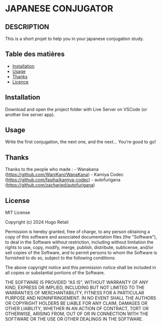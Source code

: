 # JAPANESE CONJUGATOR

## DESCRIPTION

This is a short projet to help you in your japanese conjugation study.

## Table des matières
- [Installation](#installation)
- [Usage](#usage)
- [Thanks](#thanks)
- [Licence](#licence)

## Installation

Download and open the project folder with Live Server on VSCode (or another live server app).

## Usage

Write the first conjugation, the next one, and the next...
You're good to go!

## Thanks

Thanks to the people who made :
    - Wanakana (https://github.com/WaniKani/WanaKana)
    - Kamiya Codec (https://github.com/fasiha/kamiya-codec)
    - autofurigana (https://github.com/zacharied/autofurigana)

## License

MIT License

Copyright (c) 2024 Hugo Retail

Permission is hereby granted, free of charge, to any person obtaining a copy
of this software and associated documentation files (the "Software"), to deal
in the Software without restriction, including without limitation the rights
to use, copy, modify, merge, publish, distribute, sublicense, and/or sell
copies of the Software, and to permit persons to whom the Software is
furnished to do so, subject to the following conditions:

The above copyright notice and this permission notice shall be included in all
copies or substantial portions of the Software.

THE SOFTWARE IS PROVIDED "AS IS", WITHOUT WARRANTY OF ANY KIND, EXPRESS OR
IMPLIED, INCLUDING BUT NOT LIMITED TO THE WARRANTIES OF MERCHANTABILITY,
FITNESS FOR A PARTICULAR PURPOSE AND NONINFRINGEMENT. IN NO EVENT SHALL THE
AUTHORS OR COPYRIGHT HOLDERS BE LIABLE FOR ANY CLAIM, DAMAGES OR OTHER
LIABILITY, WHETHER IN AN ACTION OF CONTRACT, TORT OR OTHERWISE, ARISING FROM,
OUT OF OR IN CONNECTION WITH THE SOFTWARE OR THE USE OR OTHER DEALINGS IN THE
SOFTWARE.